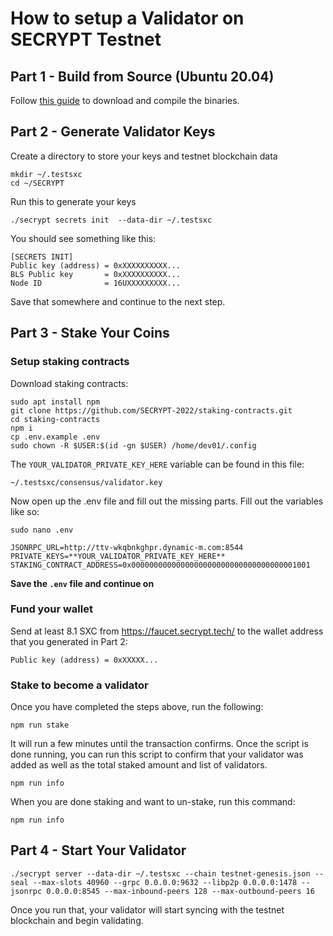 # How to setup a Validator on SECRYPT Testnet

## Part 1 - Build from Source (Ubuntu 20.04)
Follow [this guide](https://github.com/SECRYPT-2022/SECRYPT/blob/main/README.md#build-from-source-ubuntu-2004) to download and compile the binaries. 

## Part 2 - Generate Validator Keys
Create a directory to store your keys and testnet blockchain data
```
mkdir ~/.testsxc
cd ~/SECRYPT

```

Run this to generate your keys
```
./secrypt secrets init  --data-dir ~/.testsxc

```

You should see something like this:
```
[SECRETS INIT]
Public key (address) = 0xXXXXXXXXXX...
BLS Public key       = 0xXXXXXXXXXX...
Node ID              = 16UXXXXXXXXX...
```

Save that somewhere and continue to the next step. 

## Part 3 - Stake Your Coins
### Setup staking contracts
Download staking contracts:
```
sudo apt install npm
git clone https://github.com/SECRYPT-2022/staking-contracts.git
cd staking-contracts
npm i
cp .env.example .env
sudo chown -R $USER:$(id -gn $USER) /home/dev01/.config

```

The `YOUR_VALIDATOR_PRIVATE_KEY_HERE` variable can be found in this file: 
```
~/.testsxc/consensus/validator.key

```

Now open up the .env file and fill out the missing parts. Fill out the variables like so:

```
sudo nano .env

```

```
JSONRPC_URL=http://ttv-wkqbnkghpr.dynamic-m.com:8544
PRIVATE_KEYS=**YOUR_VALIDATOR_PRIVATE_KEY_HERE**
STAKING_CONTRACT_ADDRESS=0x0000000000000000000000000000000000001001
```

**Save the `.env` file and continue on**

### Fund your wallet
Send at least 8.1 SXC from https://faucet.secrypt.tech/ to the wallet address that you generated in Part 2: 

```
Public key (address) = 0xXXXXX...
```

### Stake to become a validator
Once you have completed the steps above, run the following:
```
npm run stake

```

It will run a few minutes until the transaction confirms. Once the script is done running, you can run this script to confirm that your validator was added as well as the total staked amount and list of validators. 
```
npm run info

```

When you are done staking and want to un-stake, run this command:
```
npm run info

```

## Part 4 - Start Your Validator
```
./secrypt server --data-dir ~/.testsxc --chain testnet-genesis.json --seal --max-slots 40960 --grpc 0.0.0.0:9632 --libp2p 0.0.0.0:1478 --jsonrpc 0.0.0.0:8545 --max-inbound-peers 128 --max-outbound-peers 16

```

Once you run that, your validator will start syncing with the testnet blockchain and begin validating. 


